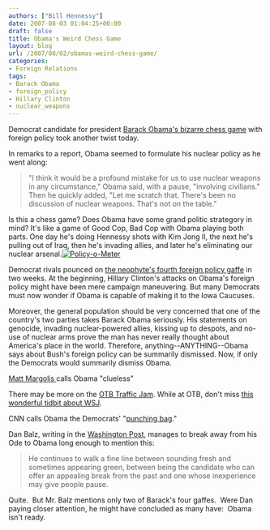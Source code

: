 ```yaml
---
authors: ["Bill Hennessy"]
date: 2007-08-03 01:04:25+00:00
draft: false
title: Obama's Weird Chess Game
layout: blog
url: /2007/08/02/obamas-weird-chess-game/
categories:
- Foreign Relations
tags:
- Barack Obama
- foreign_policy
- Hillary Clinton
- nuclear_weapons
---
```


Democrat candidate for president [Barack Obama's bizarre chess game](https://news.yahoo.com/s/ap/20070802/ap_on_el_pr/obama_nuclear_weapons;_ylt=AmLipWFxXTUGZ82OpQKZdnSyFz4D) with foreign policy took another twist today.

In remarks to a report, Obama seemed to formulate his nuclear policy as he went along:


> "I think it would be a profound mistake for us to use nuclear weapons in any circumstance," Obama said, with a pause, "involving civilians." Then he quickly added, "Let me scratch that. There's been no discussion of nuclear weapons. That's not on the table."


Is this a chess game? Does Obama have some grand politic strategory in mind? It's like a game of Good Cop, Bad Cop with Obama playing both parts. One day he's doing Hennessy shots with Kim Jong Il, the next he's pulling out of Iraq, then he's invading allies, and later he's eliminating our nuclear arsenal.[![Policy-o-Meter](https://hennessysview.com/wp-content/uploads/2007/08/image002.gif)
](https://hennessysview.com/wp-content/uploads/2007/08/image002.gif)

Democrat rivals pounced on [the neophyte's fourth foreign policy gaffe](https://hennessysview.com/?p=8099) in two weeks. At the beginning, Hillary Clinton's attacks on Obama's foreign policy might have been mere campaign maneuvering. But many Democrats must now wonder if Obama is capable of making it to the Iowa Caucuses.

Moreover, the general population should be very concerned that one of the country's two parties takes Barack Obama seriously. His statements on genocide, invading nuclear-powered allies, kissing up to despots, and no-use of nuclear arms prove the man has never really thought about America's place in the world. Therefore, anything--ANYTHING--Obama says about Bush's foreign policy can be summarily dismissed. Now, if only the Democrats would summarily dismiss Obama.

[Matt Margolis ](https://www.gopbloggers.org/mt/archives/005017.php)calls Obama "clueless"

There may be more on the [OTB Traffic Jam](https://www.outsidethebeltway.com/archives/2007/08/beltway_traffic_jam-528/). While at OTB, don't miss [this wonderful tidbit about WSJ](https://www.outsidethebeltway.com/archives/2007/08/00001_of_wsj_readers_cancel_subscriptions_/).

CNN calls Obama the Democrats' "[punching bag](https://politicalticker.blogs.cnn.com/)."

Dan Balz, writing in the [Washington Post](https://blog.washingtonpost.com/the-trail/2007/08/02/dan_on_obama.html#more?hpid=topnews), manages to break away from his Ode to Obama long enough to mention this:


> He continues to walk a fine line between sounding fresh and sometimes appearing green, between being the candidate who can offer an appealing break from the past and one whose inexperience may give people pause.


Quite.  But Mr. Balz mentions only two of Barack's four gaffes.  Were Dan paying closer attention, he might have concluded as many have:  Obama isn't ready.


